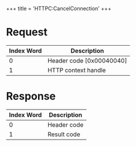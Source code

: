 +++
title = 'HTTPC:CancelConnection'
+++

# Request

| Index Word | Description                |
|------------|----------------------------|
| 0          | Header code \[0x00040040\] |
| 1          | HTTP context handle        |

# Response

| Index Word | Description |
|------------|-------------|
| 0          | Header code |
| 1          | Result code |